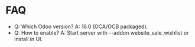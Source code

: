 # FAQ

- Q: Which Odoo version? A: 16.0 (OCA/OCB packaged).
- Q: How to enable? A: Start server with --addon website_sale_wishlist or install in UI.
